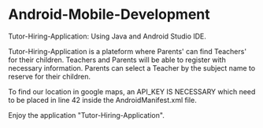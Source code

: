 # Android-Mobile-Development
Tutor-Hiring-Application: Using Java and Android Studio IDE.

Tutor-Hiring-Application is a plateform where Parents' can find Teachers' for their children. 
Teachers and Parents will be able to register with necessary information.
Parents can select a Teacher by the subject name to reserve for their children.

To find our location in google maps, an API_KEY IS NECESSARY which need to be placed in line 42 inside the AndroidManifest.xml file.

Enjoy the application "Tutor-Hiring-Application".
